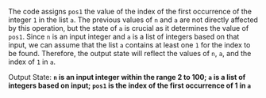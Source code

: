 The code assigns `pos1` the value of the index of the first occurrence of the integer `1` in the list `a`. The previous values of `n` and `a` are not directly affected by this operation, but the state of `a` is crucial as it determines the value of `pos1`. Since `n` is an input integer and `a` is a list of integers based on that input, we can assume that the list `a` contains at least one `1` for the index to be found. Therefore, the output state will reflect the values of `n`, `a`, and the index of `1` in `a`.

Output State: **`n` is an input integer within the range 2 to 100; `a` is a list of integers based on input; `pos1` is the index of the first occurrence of 1 in `a`**